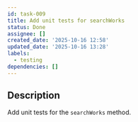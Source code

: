 ```yaml
---
id: task-009
title: Add unit tests for searchWorks
status: Done
assignee: []
created_date: '2025-10-16 12:58'
updated_date: '2025-10-16 13:28'
labels:
  - testing
dependencies: []
---
```


## Description

<!-- SECTION:DESCRIPTION:BEGIN -->
Add unit tests for the `searchWorks` method.
<!-- SECTION:DESCRIPTION:END -->
